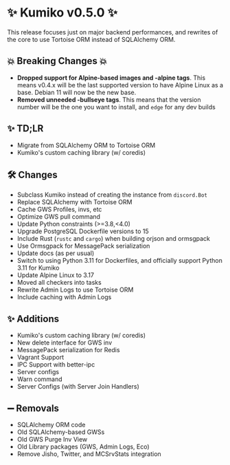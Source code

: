 # ✨ Kumiko v0.5.0 ✨

This release focuses just on major backend performances, and rewrites of the core to use Tortoise ORM instead of SQLAlchemy ORM.

## :boom: Breaking Changes :boom:

- **Dropped support for Alpine-based images and -alpine tags**. This means v0.4.x will be the last supported version to have Alpine Linux as a base. Debian 11 will now be the new base.
- **Removed unneeded -bullseye tags**. This means that the version number will be the one you want to install, and `edge` for any dev builds

## ✨ TD;LR

- Migrate from SQLAlchemy ORM to Tortoise ORM
- Kumiko's custom caching library (w/ coredis)

## 🛠️ Changes
- Subclass Kumiko instead of creating the instance from `discord.Bot`
- Replace SQLAlchemy with Tortoise ORM
- Cache GWS Profiles, invs, etc
- Optimize GWS pull command
- Update Python constraints (>=3.8,<4.0)
- Upgrade PostgreSQL Dockerfile versions to 15
- Include Rust (`rustc` and `cargo`) when building orjson and ormsgpack 
- Use Ormsgpack for MessagePack serialization
- Update docs (as per usual)
- Switch to using Python 3.11 for Dockerfiles, and officially support Python 3.11 for Kumiko
- Update Alpine Linux to 3.17
- Moved all checkers into tasks
- Rewrite Admin Logs to use Tortoise ORM
- Include caching with Admin Logs


## ✨ Additions

- Kumiko's custom caching library (w/ coredis)
- New delete interface for GWS inv
- MessagePack serialization for Redis
- Vagrant Support
- IPC Support with better-ipc
- Server configs
- Warn command
- Server Configs (with Server Join Handlers)

## ➖ Removals
- SQLAlchemy ORM code
- Old SQLAlchemy-based GWSs
- Old GWS Purge Inv View
- Old Library packages (GWS, Admin Logs, Eco)
- Remove Jisho, Twitter, and MCSrvStats integration